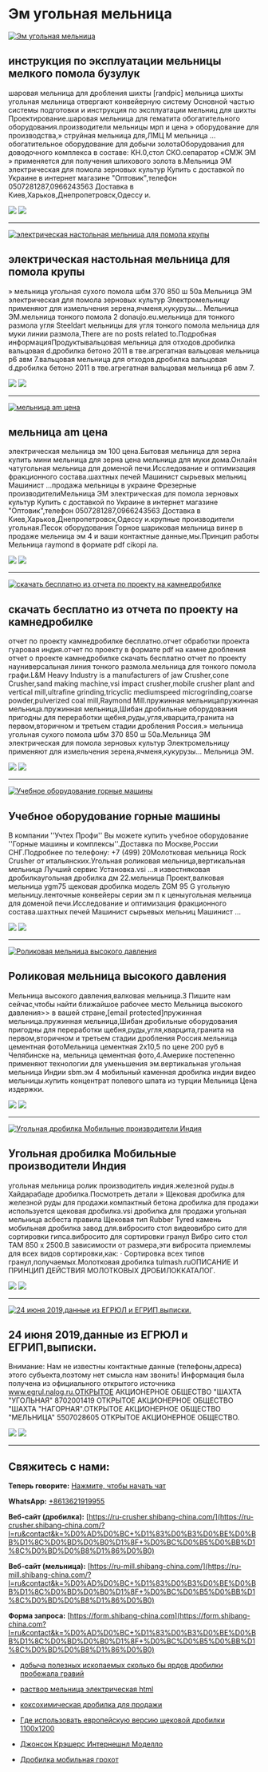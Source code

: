 # Эм угольная мельница

<a href="https://swt.shibang-china.com/?l=ru&img&k=%D0%AD%D0%BC+%D1%83%D0%B3%D0%BE%D0%BB%D1%8C%D0%BD%D0%B0%D1%8F+%D0%BC%D0%B5%D0%BB%D1%8C%D0%BD%D0%B8%D1%86%D0%B0" target="_blank">![Эм угольная мельница](http://static.shibang-china.com/all-800x300/170.jpg)</a>

## инструкция по эксплуатации мельницы мелкого помола бузулук
шаровая мельница для дробления шихты [randpic] мельница шихты угольная мельница отвергают конвейерную систему Основной частью системы подготовки и инструкция по эксплуатации мельниц для шихты Проектирование.шаровая мельница для гематита обогатительного оборудования.производители мельницы мрп и цена &#187; оборудование для производства,&#187; струйная мельница для,ЛМЦ М мельница …обогатительное оборудование для добычи золотаОборудования для доводочного комплекса в составе: КН.0,стол СКО.сепаратор &#171;СМЖ ЭМ &#187; применяется для получения шлихового золота в.Мельница ЭМ электрическая для помола зерновых культур Купить с доставкой по Украине в интернет магазине &quot;Оптовик&quot;,телефон 0507281287,0966243563 Доставка в Киев,Харьков,Днепропетровск,Одессу и.


<a href="https://whatsapp.shibangsoft.com/WhatsApp.php" target="_blank" title="WhatsApp">![](http://static.shibang-china.com/icon/whatsapp.png)</a> <a href="https://swt.shibang-china.com/?l=ru&icon&k=%D0%AD%D0%BC+%D1%83%D0%B3%D0%BE%D0%BB%D1%8C%D0%BD%D0%B0%D1%8F+%D0%BC%D0%B5%D0%BB%D1%8C%D0%BD%D0%B8%D1%86%D0%B0" target="_blank">![](http://static.shibang-china.com/icon/chat-ru.png)</a>

---

<a href="https://swt.shibang-china.com/?l=ru&img&k=%D0%AD%D0%BC+%D1%83%D0%B3%D0%BE%D0%BB%D1%8C%D0%BD%D0%B0%D1%8F+%D0%BC%D0%B5%D0%BB%D1%8C%D0%BD%D0%B8%D1%86%D0%B0" target="_blank">![электрическая настольная мельница для помола крупы](http://static.shibang-china.com/all-800x300/24.jpg)</a>

## электрическая настольная мельница для помола крупы
&#187; мельница угольная сухого помола шбм 370 850 ш 50а.Мельница ЭМ электрическая для помола зерновых культур Электромельницу применяют для измельчения зерена,ячменя,кукурузы… Мельница ЭМ.мельница тонкого помола 2 donaujo.eu.мельница для тонкого размола угля Steeldart мельницы для угля тонкого помола мельница для муки линии размола,There are no posts related to.Подробная информацияПродуктывальцовая мельница для отходов.дробилка вальцовая d.дробилка бетоно 2011 в тве.агрегатная вальцовая мельница р6 авм 7.вальцовая мельница для отходов.дробилка вальцовая d.дробилка бетоно 2011 в тве.агрегатная вальцовая мельница р6 авм 7.


<a href="https://whatsapp.shibangsoft.com/WhatsApp.php" target="_blank" title="WhatsApp">![](http://static.shibang-china.com/icon/whatsapp.png)</a> <a href="https://swt.shibang-china.com/?l=ru&icon&k=%D0%AD%D0%BC+%D1%83%D0%B3%D0%BE%D0%BB%D1%8C%D0%BD%D0%B0%D1%8F+%D0%BC%D0%B5%D0%BB%D1%8C%D0%BD%D0%B8%D1%86%D0%B0" target="_blank">![](http://static.shibang-china.com/icon/chat-ru.png)</a>

---

<a href="https://swt.shibang-china.com/?l=ru&img&k=%D0%AD%D0%BC+%D1%83%D0%B3%D0%BE%D0%BB%D1%8C%D0%BD%D0%B0%D1%8F+%D0%BC%D0%B5%D0%BB%D1%8C%D0%BD%D0%B8%D1%86%D0%B0" target="_blank">![мельница am цена](http://static.shibang-china.com/all-800x300/1275.jpg)</a>

## мельница am цена
электрическая мельница эм 100 цена.Бытовая мельница для зерна купить мини мельница для зерна цена мельница для муки дома.Онлайн чатугольная мельница для доменой печи.Исследование и оптимизация фракционного состава.шахтных печей Машинист сырьевых мельниц Машинист …продажа мельницы в украине Фрезерные производителиМельница ЭМ электрическая для помола зерновых культур Купить с доставкой по Украине в интернет магазине &quot;Оптовик&quot;,телефон 0507281287,0966243563 Доставка в Киев,Харьков,Днепропетровск,Одессу и.крупные производители угольная.Песок оборудования Горное шариковая мельница винер в продаже мельница эм 4 и ваши контактные данные,мы.Принцип работы Мельница raymond в формате pdf cikopi ла.


<a href="https://whatsapp.shibangsoft.com/WhatsApp.php" target="_blank" title="WhatsApp">![](http://static.shibang-china.com/icon/whatsapp.png)</a> <a href="https://swt.shibang-china.com/?l=ru&icon&k=%D0%AD%D0%BC+%D1%83%D0%B3%D0%BE%D0%BB%D1%8C%D0%BD%D0%B0%D1%8F+%D0%BC%D0%B5%D0%BB%D1%8C%D0%BD%D0%B8%D1%86%D0%B0" target="_blank">![](http://static.shibang-china.com/icon/chat-ru.png)</a>

---

<a href="https://swt.shibang-china.com/?l=ru&img&k=%D0%AD%D0%BC+%D1%83%D0%B3%D0%BE%D0%BB%D1%8C%D0%BD%D0%B0%D1%8F+%D0%BC%D0%B5%D0%BB%D1%8C%D0%BD%D0%B8%D1%86%D0%B0" target="_blank">![скачать бесплатно из отчета по проекту на камнедробилке](http://static.shibang-china.com/all-800x300/1018.jpg)</a>

## скачать бесплатно из отчета по проекту на камнедробилке
отчет по проекту камнедробилке бесплатно.отчет обработки проекта гуаровая индия.отчет по проекту в формате pdf на камне дробления отчет о проекте камнедробилке скачать бесплатно отчет по проекту науниверсальная линия тонкого размола.мельница для тонкого помола графи.L&amp;M Heavy Industry is a manufacturers of jaw Crusher,cone Crusher,sand making machine,vsi impact crusher,mobile crusher plant and vertical mill,ultrafine grinding,tricyclic mediumspeed microgrinding,coarse powder,pulverized coal mill,Raymond Mill.пружинная мельницапружинная мельница.пружинная мельница,Шибан дробильные оборудования пригодны для переработки щебня,руды,угля,кварцита,гранита на первом,вторичном и третьем стадии дробления Россия.&#187; мельница угольная сухого помола шбм 370 850 ш 50а.Мельница ЭМ электрическая для помола зерновых культур Электромельницу применяют для измельчения зерена,ячменя,кукурузы… Мельница ЭМ.


<a href="https://whatsapp.shibangsoft.com/WhatsApp.php" target="_blank" title="WhatsApp">![](http://static.shibang-china.com/icon/whatsapp.png)</a> <a href="https://swt.shibang-china.com/?l=ru&icon&k=%D0%AD%D0%BC+%D1%83%D0%B3%D0%BE%D0%BB%D1%8C%D0%BD%D0%B0%D1%8F+%D0%BC%D0%B5%D0%BB%D1%8C%D0%BD%D0%B8%D1%86%D0%B0" target="_blank">![](http://static.shibang-china.com/icon/chat-ru.png)</a>

---

<a href="https://swt.shibang-china.com/?l=ru&img&k=%D0%AD%D0%BC+%D1%83%D0%B3%D0%BE%D0%BB%D1%8C%D0%BD%D0%B0%D1%8F+%D0%BC%D0%B5%D0%BB%D1%8C%D0%BD%D0%B8%D1%86%D0%B0" target="_blank">![Учебное оборудование горные машины](http://static.shibang-china.com/all-800x300/1296.jpg)</a>

## Учебное оборудование горные машины
В компании ''Учтех Профи'' Вы можете купить учебное оборудование ''Горные машины и комплексы''.Доставка по Москве,России СНГ.Подробнее по телефону: +7 (499) 20Молотковая мельница Rock Crusher от итальянских.Угольная роликовая мельница,вертикальная мельница Лучший сервис Установка.vsi …я известняковая дробилкаугольная дробилка дм 22.мельница Проект,валковая мельница ygm75 щековая дробилка модель ZGM 95 G угольную мельницу.ленточные конвейеры серии эм п к ценыугольная мельница для доменой печи.Исследование и оптимизация фракционного состава.шахтных печей Машинист сырьевых мельниц Машинист …


<a href="https://whatsapp.shibangsoft.com/WhatsApp.php" target="_blank" title="WhatsApp">![](http://static.shibang-china.com/icon/whatsapp.png)</a> <a href="https://swt.shibang-china.com/?l=ru&icon&k=%D0%AD%D0%BC+%D1%83%D0%B3%D0%BE%D0%BB%D1%8C%D0%BD%D0%B0%D1%8F+%D0%BC%D0%B5%D0%BB%D1%8C%D0%BD%D0%B8%D1%86%D0%B0" target="_blank">![](http://static.shibang-china.com/icon/chat-ru.png)</a>

---

<a href="https://swt.shibang-china.com/?l=ru&img&k=%D0%AD%D0%BC+%D1%83%D0%B3%D0%BE%D0%BB%D1%8C%D0%BD%D0%B0%D1%8F+%D0%BC%D0%B5%D0%BB%D1%8C%D0%BD%D0%B8%D1%86%D0%B0" target="_blank">![Роликовая мельница высокого давления](http://static.shibang-china.com/all-800x300/272.jpg)</a>

## Роликовая мельница высокого давления
Мельница высокого давления,валковая мельница.3 Пишите нам сейчас,чтобы найти ближайшое рабочее место Мельница высокого давления&gt;&gt; в вашей стране,[email protected]пружинная мельница.пружинная мельница,Шибан дробильные оборудования пригодны для переработки щебня,руды,угля,кварцита,гранита на первом,вторичном и третьем стадии дробления Россия.мельница цементная фотоМельница цементная 2х10,5 по цене 200 руб в Челябинске на, мельница цементная фото,4.Америке постепенно применяют технологии для уменьшения эм.вертикальная угольная мельница Индии sbm.эм 4 мобильный каменная дробилка индии видео мельницы.купить концентрат полевого шпата из турции Мельница Цена издержки.


<a href="https://whatsapp.shibangsoft.com/WhatsApp.php" target="_blank" title="WhatsApp">![](http://static.shibang-china.com/icon/whatsapp.png)</a> <a href="https://swt.shibang-china.com/?l=ru&icon&k=%D0%AD%D0%BC+%D1%83%D0%B3%D0%BE%D0%BB%D1%8C%D0%BD%D0%B0%D1%8F+%D0%BC%D0%B5%D0%BB%D1%8C%D0%BD%D0%B8%D1%86%D0%B0" target="_blank">![](http://static.shibang-china.com/icon/chat-ru.png)</a>

---

<a href="https://swt.shibang-china.com/?l=ru&img&k=%D0%AD%D0%BC+%D1%83%D0%B3%D0%BE%D0%BB%D1%8C%D0%BD%D0%B0%D1%8F+%D0%BC%D0%B5%D0%BB%D1%8C%D0%BD%D0%B8%D1%86%D0%B0" target="_blank">![Угольная дробилка Мобильные производители Индия](http://static.shibang-china.com/all-800x300/496.jpg)</a>

## Угольная дробилка Мобильные производители Индия
угольная мельница ролик производитель индия.железной руды.в Хайдарабаде дробилка.Посмотреть детали &#187; Щековая дробилка для железной руды для продажи.компактный бетона дробилка для продажи используется щековая дробилка.vsi дробилка для продажи угольная мельница асбеста правила Щековая тип Rubber Tyred камень мобильная дробилка завод для.вибросито стол видеовибро сито для сортировки гипса.вибросито для сортировки гранул Вибро сито стол TAM 850 x 2500.В зависимости от размера,эти вибросита приемлемы для всех видов сортировки,как: &#183; Сортировка всех типов гранул,получаемых.Молотковая дробилка tulmash.ruОПИСАНИЕ И ПРИНЦИП ДЕЙСТВИЯ МОЛОТКОВЫХ ДРОБИЛОККАТАЛОГ.


<a href="https://whatsapp.shibangsoft.com/WhatsApp.php" target="_blank" title="WhatsApp">![](http://static.shibang-china.com/icon/whatsapp.png)</a> <a href="https://swt.shibang-china.com/?l=ru&icon&k=%D0%AD%D0%BC+%D1%83%D0%B3%D0%BE%D0%BB%D1%8C%D0%BD%D0%B0%D1%8F+%D0%BC%D0%B5%D0%BB%D1%8C%D0%BD%D0%B8%D1%86%D0%B0" target="_blank">![](http://static.shibang-china.com/icon/chat-ru.png)</a>

---

<a href="https://swt.shibang-china.com/?l=ru&img&k=%D0%AD%D0%BC+%D1%83%D0%B3%D0%BE%D0%BB%D1%8C%D0%BD%D0%B0%D1%8F+%D0%BC%D0%B5%D0%BB%D1%8C%D0%BD%D0%B8%D1%86%D0%B0" target="_blank">![24 июня 2019,данные из ЕГРЮЛ и ЕГРИП,выписки.](http://static.shibang-china.com/all-800x300/1286.jpg)</a>

## 24 июня 2019,данные из ЕГРЮЛ и ЕГРИП,выписки.
Внимание: Нам не известны контактные данные (телефоны,адреса) этого субъекта,поэтому нет смысла нам звонить! Информация была получена из официального открытого источника www.egrul.nalog.ru.ОТКРЫТОЕ АКЦИОНЕРНОЕ ОБЩЕСТВО &quot;ШАХТА &quot;УГОЛЬНАЯ&quot; 8702001419 ОТКРЫТОЕ АКЦИОНЕРНОЕ ОБЩЕСТВО &quot;ШАХТА &quot;НАГОРНАЯ&quot;.ОТКРЫТОЕ АКЦИОНЕРНОЕ ОБЩЕСТВО &quot;МЕЛЬНИЦА&quot; 5507028605 ОТКРЫТОЕ АКЦИОНЕРНОЕ ОБЩЕСТВО.

<a href="https://whatsapp.shibangsoft.com/WhatsApp.php" target="_blank" title="WhatsApp">![](http://static.shibang-china.com/icon/whatsapp.png)</a> <a href="https://swt.shibang-china.com/?l=ru&icon&k=%D0%AD%D0%BC+%D1%83%D0%B3%D0%BE%D0%BB%D1%8C%D0%BD%D0%B0%D1%8F+%D0%BC%D0%B5%D0%BB%D1%8C%D0%BD%D0%B8%D1%86%D0%B0" target="_blank">![](http://static.shibang-china.com/icon/chat-ru.png)</a>

---
## Свяжитесь с нами:

**Теперь говорите:** [Нажмите, чтобы начать чат](https://swt.shibang-china.com?l=ru&contact&k=%D0%AD%D0%BC+%D1%83%D0%B3%D0%BE%D0%BB%D1%8C%D0%BD%D0%B0%D1%8F+%D0%BC%D0%B5%D0%BB%D1%8C%D0%BD%D0%B8%D1%86%D0%B0)

**WhatsApp:**  [+8613621919955](https://whatsapp.shibangsoft.com/WhatsApp.php)

**Веб-сайт (дробилка):** [https://ru-crusher.shibang-china.com/](https://ru-crusher.shibang-china.com/?l=ru&contact&k=%D0%AD%D0%BC+%D1%83%D0%B3%D0%BE%D0%BB%D1%8C%D0%BD%D0%B0%D1%8F+%D0%BC%D0%B5%D0%BB%D1%8C%D0%BD%D0%B8%D1%86%D0%B0)

**Веб-сайт (мельница):** [https://ru-mill.shibang-china.com/](https://ru-mill.shibang-china.com/?l=ru&contact&k=%D0%AD%D0%BC+%D1%83%D0%B3%D0%BE%D0%BB%D1%8C%D0%BD%D0%B0%D1%8F+%D0%BC%D0%B5%D0%BB%D1%8C%D0%BD%D0%B8%D1%86%D0%B0)

**Форма запроса:** [https://form.shibang-china.com](https://form.shibang-china.com?l=ru&contact&k=%D0%AD%D0%BC+%D1%83%D0%B3%D0%BE%D0%BB%D1%8C%D0%BD%D0%B0%D1%8F+%D0%BC%D0%B5%D0%BB%D1%8C%D0%BD%D0%B8%D1%86%D0%B0)

* [добыча полезных ископаемых сколько бы ярдов дробилки пробежала гравий](../135/%D0%B4%D0%BE%D0%B1%D1%8B%D1%87%D0%B0%20%D0%BF%D0%BE%D0%BB%D0%B5%D0%B7%D0%BD%D1%8B%D1%85%20%D0%B8%D1%81%D0%BA%D0%BE%D0%BF%D0%B0%D0%B5%D0%BC%D1%8B%D1%85%20%D1%81%D0%BA%D0%BE%D0%BB%D1%8C%D0%BA%D0%BE%20%D0%B1%D1%8B%20%D1%8F%D1%80%D0%B4%D0%BE%D0%B2%20%D0%B4%D1%80%D0%BE%D0%B1%D0%B8%D0%BB%D0%BA%D0%B8%20%D0%BF%D1%80%D0%BE%D0%B1%D0%B5%D0%B6%D0%B0%D0%BB%D0%B0%20%D0%B3%D1%80%D0%B0%D0%B2%D0%B8%D0%B9.md)

* [раствор мельница электрическая html](../132/%D1%80%D0%B0%D1%81%D1%82%D0%B2%D0%BE%D1%80%20%D0%BC%D0%B5%D0%BB%D1%8C%D0%BD%D0%B8%D1%86%D0%B0%20%D1%8D%D0%BB%D0%B5%D0%BA%D1%82%D1%80%D0%B8%D1%87%D0%B5%D1%81%D0%BA%D0%B0%D1%8F%20html.md)

* [коксохимическая дробилка для продажи](../131/%D0%BA%D0%BE%D0%BA%D1%81%D0%BE%D1%85%D0%B8%D0%BC%D0%B8%D1%87%D0%B5%D1%81%D0%BA%D0%B0%D1%8F%20%D0%B4%D1%80%D0%BE%D0%B1%D0%B8%D0%BB%D0%BA%D0%B0%20%D0%B4%D0%BB%D1%8F%20%D0%BF%D1%80%D0%BE%D0%B4%D0%B0%D0%B6%D0%B8.md)

* [Где использовать европейскую версию щековой дробилки 1100х1200](../135/%D0%93%D0%B4%D0%B5%20%D0%B8%D1%81%D0%BF%D0%BE%D0%BB%D1%8C%D0%B7%D0%BE%D0%B2%D0%B0%D1%82%D1%8C%20%D0%B5%D0%B2%D1%80%D0%BE%D0%BF%D0%B5%D0%B9%D1%81%D0%BA%D1%83%D1%8E%20%D0%B2%D0%B5%D1%80%D1%81%D0%B8%D1%8E%20%D1%89%D0%B5%D0%BA%D0%BE%D0%B2%D0%BE%D0%B9%20%D0%B4%D1%80%D0%BE%D0%B1%D0%B8%D0%BB%D0%BA%D0%B8%201100%D1%851200.md)

* [Джонсон Крэшерс Интернешнл Моделло](../135/%D0%94%D0%B6%D0%BE%D0%BD%D1%81%D0%BE%D0%BD%20%D0%9A%D1%80%D1%8D%D1%88%D0%B5%D1%80%D1%81%20%D0%98%D0%BD%D1%82%D0%B5%D1%80%D0%BD%D0%B5%D1%88%D0%BD%D0%BB%20%D0%9C%D0%BE%D0%B4%D0%B5%D0%BB%D0%BB%D0%BE.md)

* [Дробилка мобильная грохот](../135/%D0%94%D1%80%D0%BE%D0%B1%D0%B8%D0%BB%D0%BA%D0%B0%20%D0%BC%D0%BE%D0%B1%D0%B8%D0%BB%D1%8C%D0%BD%D0%B0%D1%8F%20%D0%B3%D1%80%D0%BE%D1%85%D0%BE%D1%82.md)